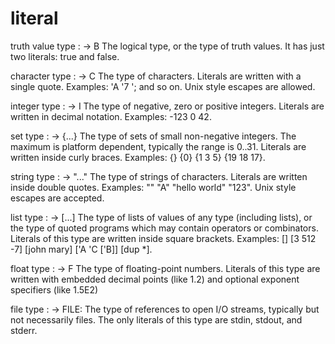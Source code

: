 
literal
===

 truth value type      :  ->  B
The logical type, or the type of truth values.
It has just two literals: true and false.

 character type      :  ->  C
The type of characters. Literals are written with a single quote.
Examples:  'A  '7  ';  and so on. Unix style escapes are allowed.

 integer type      :  ->  I
The type of negative, zero or positive integers.
Literals are written in decimal notation. Examples:  -123   0   42.

 set type      :  ->  {...}
The type of sets of small non-negative integers.
The maximum is platform dependent, typically the range is 0..31.
Literals are written inside curly braces.
Examples:  {}  {0}  {1 3 5}  {19 18 17}.

 string type      :  ->  "..."
The type of strings of characters. Literals are written inside double quotes.
Examples: ""  "A"  "hello world" "123".
Unix style escapes are accepted.

 list type      :  ->  [...]
The type of lists of values of any type (including lists),
or the type of quoted programs which may contain operators or combinators.
Literals of this type are written inside square brackets.
Examples: []  [3 512 -7]  [john mary]  ['A 'C ['B]]  [dup *].

 float type      :  ->  F
The type of floating-point numbers.
Literals of this type are written with embedded decimal points (like 1.2)
and optional exponent specifiers (like 1.5E2)

 file type      :  ->  FILE:
The type of references to open I/O streams,
typically but not necessarily files.
The only literals of this type are stdin, stdout, and stderr.

